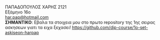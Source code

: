 ΠΑΠΑΔΟΠΟΥΛΟΣ ΧΑΡΗΣ 2121 </br>
Εξάμηνο 16ο</br>
har.pap@hotmail.com</br>
**ΣΗΜΑΝΤΙΚΟ**: Εβαλα τα στοιχεια μου στο πρωτο repository της 1ης σειρας ασκησεων γιατι τα ειχα ξεχασει!
https://github.com/dip-course/1o-set-askiseon-harpap
